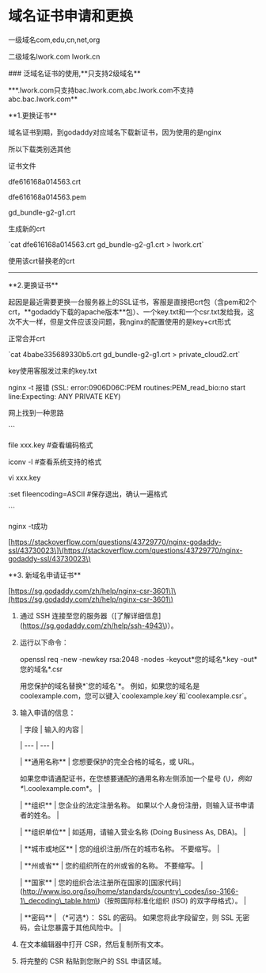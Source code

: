# 域名证书申请和更换

一级域名com,edu,cn,net,org

二级域名lwork.com   lwork.cn

\#\#\# 泛域名证书的使用,\*\*只支持2级域名\*\*

\*\*\*.lwork.com只支持bac.lwork.com,abc.lwork.com不支持abc.bac.lwork.com\*\*

\*\*1.更换证书\*\*

域名证书到期，到godaddy对应域名下载新证书，因为使用的是nginx

所以下载类别选其他



证书文件

dfe616168a014563.crt

dfe616168a014563.pem

gd\_bundle-g2-g1.crt

生成新的crt

\`cat dfe616168a014563.crt gd\_bundle-g2-g1.crt &gt; lwork.crt\`

使用该crt替换老的crt

----------

\*\*2.更换证书\*\*

起因是最近需要更换一台服务器上的SSL证书，客服是直接把crt包（含pem和2个crt，\*\*godaddy下载的apache版本\*\*包）、一个key.txt和一个csr.txt发给我，这次不大一样，但是文件应该没问题，我nginx的配置使用的是key+crt形式

正常合并crt

\`cat 4babe335689330b5.crt gd\_bundle-g2-g1.crt &gt; private\_cloud2.crt\`

key使用客服发过来的key.txt

nginx -t 报错 \(SSL: error:0906D06C:PEM routines:PEM\_read\_bio:no start line:Expecting: ANY PRIVATE KEY\)

网上找到一种思路

\`\`\`

file xxx.key \#查看编码格式  

iconv -l \#查看系统支持的格式  

vi xxx.key 

:set fileencoding=ASCII \#保存退出，确认一遍格式

\`\`\`

nginx -t成功

\[https://stackoverflow.com/questions/43729770/nginx-godaddy-ssl/43730023\]\(https://stackoverflow.com/questions/43729770/nginx-godaddy-ssl/43730023\)

\*\*3. 新域名申请证书\*\*

\[https://sg.godaddy.com/zh/help/nginx-csr-3601\]\(https://sg.godaddy.com/zh/help/nginx-csr-3601\)

1.  通过 SSH 连接至您的服务器（\[了解详细信息\]\(https://sg.godaddy.com/zh/help/ssh-4943\)）。

2.  运行以下命令：

    

    openssl req -new -newkey rsa:2048 -nodes -keyout\*您的域名\*.key -out\*您的域名\*.csr

    

    用您保护的域名替换\*\`您的域名\`\*。 例如，如果您的域名是 coolexample.com，您可以键入\`coolexample.key\`和\`coolexample.csr\`。

    

3.  输入申请的信息：

    

    \| 字段 \| 输入的内容 \|

    \| --- \| --- \|

    \| \*\*通用名称\*\* \| 您想要保护的完全合格的域名，或 URL。  

    如果您申请通配证书，在您想要通配的通用名称左侧添加一个星号 \(\\*\)，例如\*\\*.coolexample.com\*。 \|

    \| \*\*组织\*\* \| 您企业的法定注册名称。 如果以个人身份注册，则输入证书申请者的姓名。 \|

    \| \*\*组织单位\*\* \| 如适用，请输入营业名称 \(Doing Business As, DBA\)。 \|

    \| \*\*城市或地区\*\* \| 您的组织注册/所在的城市名称。 不要缩写。 \|

    \| \*\*州或省\*\* \| 您的组织所在的州或省的名称。 不要缩写。 \|

    \| \*\*国家\*\* \| 您的组织合法注册所在国家的\[国家代码\]\(http://www.iso.org/iso/home/standards/country\_codes/iso-3166-1\_decoding\_table.htm\)（按照国际标准化组织 \(ISO\) 的双字母格式）。 \|

    \| \*\*密码\*\* \| （\*可选\*）： SSL 的密码。 如果您将此字段留空，则 SSL 无密码，会让您暴露于其他风险中。 \|

    

4.  在文本编辑器中打开 CSR，然后复制所有文本。

5.  将完整的 CSR 粘贴到您账户的 SSL 申请区域。



